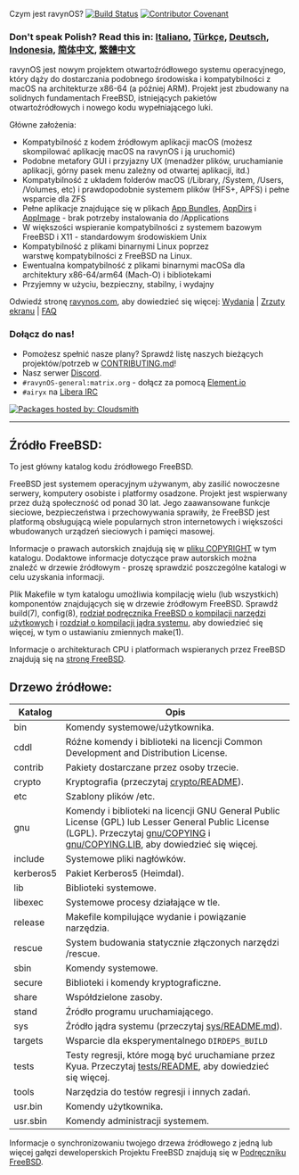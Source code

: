 Czym jest ravynOS? [![Build Status](https://api.cirrus-ci.com/github/ravynsoft/ravynos.svg?branch=main)](https://cirrus-ci.com/github/ravynsoft/ravynos) [![Contributor Covenant](https://img.shields.io/badge/Contributor%20Covenant-2.1-4baaaa.svg)](CODE_OF_CONDUCT.md)
### Don't speak Polish? Read this in: [Italiano](README.IT.md), [Türkçe](README.TR.md), [Deutsch](README.DE.md), [Indonesia](README.ID.md), [简体中文](README.zh_CN.md), [繁體中文](README.zh_TW.md)

ravynOS jest nowym projektem otwartoźródłowego systemu operacyjnego, który dąży do dostarczania podobnego środowiska i kompatybilności z macOS na architekturze x86-64 (a później ARM). Projekt jest zbudowany na solidnych fundamentach FreeBSD, istniejących pakietów otwartoźródłowych i nowego kodu wypełniającego luki.

Główne założenia:
- Kompatybilność z kodem źródłowym aplikacji macOS (możesz skompilować aplikację macOS na ravynOS i ją uruchomić)
- Podobne metafory GUI i przyjazny UX (menadżer plików, uruchamianie aplikacji, górny pasek menu zależny od otwartej aplikacji, itd.)
- Kompatybilność z układem folderów macOS (/Library, /System, /Users, /Volumes, etc) i prawdopodobnie systemem plików (HFS+, APFS) i pełne wsparcie dla ZFS
- Pełne aplikacje znajdujące się w plikach [App Bundles](https://developer.apple.com/documentation/foundation/bundle), [AppDirs](https://github.com/AppImage/AppImageKit/wiki/AppDir) i [AppImage](https://github.com/AppImage) - brak potrzeby instalowania do /Applications
- W większości wspieranie kompatybilności z systemem bazowym FreeBSD i X11 - standardowym środowiskiem Unix
- Kompatybilność z plikami binarnymi Linux poprzez warstwę kompatybilności z FreeBSD na Linux.
- Ewentualna kompatybilność z plikami binarnymi macOSa dla architektury x86-64/arm64 (Mach-O) i bibliotekami
- Przyjemny w użyciu, bezpieczny, stabilny, i wydajny

Odwiedź stronę [ravynos.com](https://ravynos.com/), aby dowiedzieć się więcej: [Wydania](https://ravynos.com/releases.html) | [Zrzuty ekranu](https://ravynos.com/screenshots.html) | [FAQ](https://ravynos.com/faq.html)

### Dołącz do nas!

* Pomożesz spełnić nasze plany? Sprawdź listę naszych bieżących projektów/potrzeb w [CONTRIBUTING.md](CONTRIBUTING.md)!
* Nasz serwer [Discord](https://discord.com/invite/8caJbAGNwY).
* `#ravynOS-general:matrix.org` - dołącz za pomocą [Element.io](https://app.element.io/#/room/%23ravynOS-general:matrix.org)
* `#airyx` na [Libera IRC](https://web.libera.chat/?channel=#airyx)

[![Packages hosted by: Cloudsmith](https://img.shields.io/badge/OSS%20hosting%20by-cloudsmith-blue?logo=cloudsmith&style=flat-square)](https://cloudsmith.com)

---

Źródło FreeBSD:
---------------
To jest główny katalog kodu źródłowego FreeBSD.

FreeBSD jest systemem operacyjnym używanym, aby zasilić nowoczesne serwery, komputery osobiste i platformy osadzone.
Projekt jest wspierwany przez dużą społeczność od ponad 30 lat.
Jego zaawansowane funkcje sieciowe, bezpieczeństwa i przechowywania sprawiły, że FreeBSD jest platformą obsługującą wiele popularnych stron internetowych i większości wbudowanych urządzeń sieciowych i pamięci masowej.

Informacje o prawach autorskich znajdują się w [pliku COPYRIGHT](COPYRIGHT) w tym katalogu.
Dodaktowe informacje dotyczące praw autorskich można znaleźć w drzewie źródłowym - proszę sprawdzić poszczególne katalogi w celu uzyskania informacji.

Plik Makefile w tym katalogu umożliwia kompilację wielu (lub wszystkich) komponentów znajdujących się w drzewie źródłowym FreeBSD.
Sprawdź build(7), config(8), [rodział podręcznika FreeBSD o kompilacji narzędzi użytkowych](https://docs.freebsd.org/en/books/handbook/cutting-edge/#makeworld) i [rozdział o kompilacji jądra systemu](https://docs.freebsd.org/en/books/handbook/kernelconfig/), aby dowiedzieć się więcej, w tym o ustawianiu zmiennych make(1).

Informacje o architekturach CPU i platformach wspieranych przez FreeBSD znajdują się na [stronę
FreeBSD](https://www.freebsd.org/platforms/).

Drzewo źródłowe:
---------------
| Katalog | Opis |
| --------- | ----------- |
| bin | Komendy systemowe/użytkownika. |
| cddl | Róźne komendy i biblioteki na licencji Common Development and Distribution License. |
| contrib | Pakiety dostarczane przez osoby trzecie. |
| crypto | Kryptografia (przeczytaj [crypto/README](crypto/README)). |
| etc | Szablony plików /etc. |
| gnu | Komendy i biblioteki na licencji GNU General Public License (GPL) lub Lesser General Public License (LGPL). Przeczytaj [gnu/COPYING](gnu/COPYING) i [gnu/COPYING.LIB](gnu/COPYING.LIB), aby dowiedzieć się więcej. |
| include | Systemowe pliki nagłówków. |
| kerberos5 | Pakiet Kerberos5 (Heimdal). |
| lib | Biblioteki systemowe. |
| libexec | Systemowe procesy działające w tle. |
| release | Makefile kompilujące wydanie i powiązanie narzędzia. |
| rescue | System budowania statycznie złączonych narzędzi /rescue. |
| sbin | Komendy systemowe. |
| secure | Biblioteki i komendy kryptograficzne. |
| share | Współdzielone zasoby. |
| stand | Źródło programu uruchamiającego. |
| sys | Źródło jądra systemu (przeczytaj [sys/README.md](sys/README.md)). |
| targets | Wsparcie dla eksperymentalnego `DIRDEPS_BUILD` |
| tests | Testy regresji, które mogą być uruchamiane przez Kyua.  Przeczytaj [tests/README](tests/README), aby dowiedzieć się więcej. |
| tools | Narzędzia do testów regresji i innych zadań. |
| usr.bin | Komendy użytkownika. |
| usr.sbin | Komendy administracji systemem. |

Informacje o synchronizowaniu twojego drzewa źródłowego z jedną lub więcej gałęzi deweloperskich Projektu FreeBSD znajdują się w [Podręczniku FreeBSD](https://docs.freebsd.org/en/books/handbook/cutting-edge/#current-stable).

